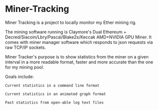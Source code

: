 # Miner-Tracking

Miner Tracking is a project to locally monitor my Ether mining rig. 

The mining software running is Claymore's Dual Ethereum + Decred/Siacoin/Lbry/Pascal/Blake2s/Keccak AMD+NVIDIA GPU Miner. It comes with miner manager software which responds to json requests via raw TCP/IP sockets. 

Miner Tracker's purpose is to show statistics from the miner on a given interval in a more readable format, faster and more accurate than the one for my mining pool. 

Goals include: 

    Current statistics in a command line format
    
    Current statistics in an animated graph format
    
    Past statistics from open-able log text files
